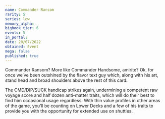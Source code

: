 ```yaml
---
name: Commander Ransom
rarity: 5
series: low
memory_alpha:
bigbook_tier: 6
events: 5
in_portal:
date: 20/07/2022
obtained: Event
mega: false
published: true
---
```


Commander Ransom? More like Commander Handsome, amirite? Ok, for once we’ve been outshined by the flavor text guy which, along with his art, stand head and broad shoulders above the rest of this card.

The CMD/DIP/SUCK handicap strikes again, undermining a competent raw voyage score and half dozen anti-matter traits, which will do their best to find him occasional usage regardless. With thin value profiles in other areas of the game, you’ll be counting on Lower Decks and a few of his traits to provide you with the opportunity for extended use on shuttles.
